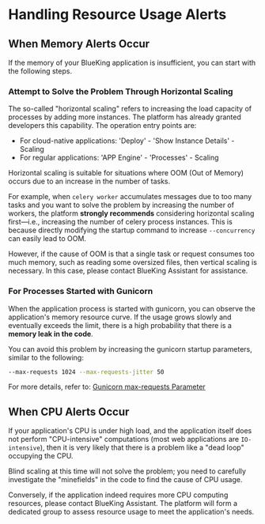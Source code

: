 # Handling Resource Usage Alerts

## When Memory Alerts Occur

If the memory of your BlueKing application is insufficient, you can start with the following steps.

### Attempt to Solve the Problem Through Horizontal Scaling

The so-called "horizontal scaling" refers to increasing the load capacity of processes by adding more instances. The platform has already granted developers this capability. The operation entry points are:

- For cloud-native applications: 'Deploy' - 'Show Instance Details' - Scaling
- For regular applications: 'APP Engine' - 'Processes' - Scaling

Horizontal scaling is suitable for situations where OOM (Out of Memory) occurs due to an increase in the number of tasks.

For example, when `celery worker` accumulates messages due to too many tasks and you want to solve the problem by increasing the number of workers, the platform **strongly recommends** considering horizontal scaling first—i.e., increasing the number of celery process instances. This is because directly modifying the startup command to increase `--concurrency` can easily lead to OOM.

However, if the cause of OOM is that a single task or request consumes too much memory, such as reading some oversized files, then vertical scaling is necessary. In this case, please contact BlueKing Assistant for assistance.

### For Processes Started with Gunicorn

When the application process is started with gunicorn, you can observe the application's memory resource curve. If the usage grows slowly and eventually exceeds the limit, there is a high probability that there is a **memory leak in the code**.

You can avoid this problem by increasing the gunicorn startup parameters, similar to the following:

```bash
--max-requests 1024 --max-requests-jitter 50
```

For more details, refer to: [Gunicorn max-requests Parameter](https://docs.gunicorn.org/en/18.0/settings.html#max-requests)

## When CPU Alerts Occur

If your application's CPU is under high load, and the application itself does not perform "CPU-intensive" computations (most web applications are `IO-intensive`), then it is very likely that there is a problem like a "dead loop" occupying the CPU.

Blind scaling at this time will not solve the problem; you need to carefully investigate the "minefields" in the code to find the cause of CPU usage.

Conversely, if the application indeed requires more CPU computing resources, please contact BlueKing Assistant. The platform will form a dedicated group to assess resource usage to meet the application's needs.